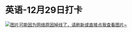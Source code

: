 # 英语-12月29日打卡

[![图片可能因为网络原因掉线了，请刷新或直接点我查看图片~](https://cdn.jsdelivr.net/gh/ylsislove/image-home/test/20201230003357.jpg)](https://cdn.jsdelivr.net/gh/ylsislove/image-home/test/20201230003357.jpg)
